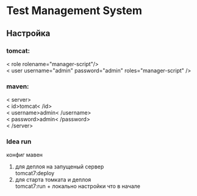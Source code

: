 # Test Management System #
## Настройка
### tomcat:  
< role rolename="manager-script"/>   
< user username="admin" password="admin" roles="manager-script" />
### maven:  
< server>  
< id>tomcat< /id>   
< username>admin< /username>  
< password>admin< /password>  
< /server> 
### Idea run
конфиг мавен  
1) для деплоя на запущеный сервер  
tomcat7:deploy
2) для старта томката и деплоя  
tomcat7:run + локально настройки что в начале